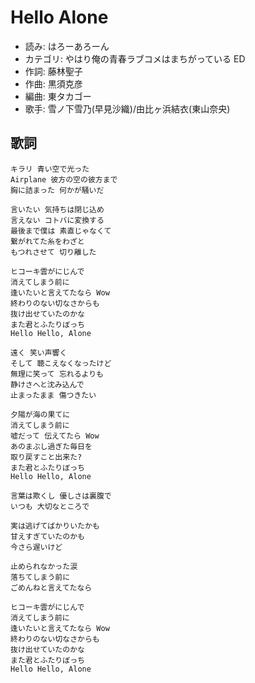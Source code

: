 Hello Alone
============

- 読み: はろーあろーん
- カテゴリ: やはり俺の青春ラブコメはまちがっている ED
- 作詞: 藤林聖子
- 作曲: 黒須克彦
- 編曲: 東タカゴー
- 歌手: 雪ノ下雪乃(早見沙織)/由比ヶ浜結衣(東山奈央)


歌詞
-----

    キラリ 青い空で光った
    Airplane 彼方の空の彼方まで
    胸に詰まった 何かが騒いだ

    言いたい 気持ちは閉じ込め
    言えない コトバに変換する
    最後まで僕は 素直じゃなくて
    繋がれてた糸をわざと
    もつれさせて 切り離した

    ヒコーキ雲がにじんで
    消えてしまう前に
    逢いたいと言えてたなら Wow
    終わりのない切なさからも
    抜け出せていたのかな
    また君とふたりぼっち
    Hello Hello, Alone

    遠く 笑い声響く
    そして 聴こえなくなったけど
    無理に笑って 忘れるよりも
    静けさへと沈み込んで
    止まったまま 傷つきたい

    夕陽が海の果てに
    消えてしまう前に
    嘘だって 伝えてたら Wow
    あのまぶし過ぎた毎日を
    取り戻すこと出来た?
    また君とふたりぼっち
    Hello Hello, Alone

    言葉は欺くし 優しさは裏腹で
    いつも 大切なところで

    実は逃げてばかりいたかも
    甘えすぎていたのかも
    今さら遅いけど

    止められなかった涙
    落ちてしまう前に
    ごめんねと言えてたなら

    ヒコーキ雲がにじんで
    消えてしまう前に
    逢いたいと言えてたなら Wow
    終わりのない切なさからも
    抜け出せていたのかな
    また君とふたりぼっち
    Hello Hello, Alone

